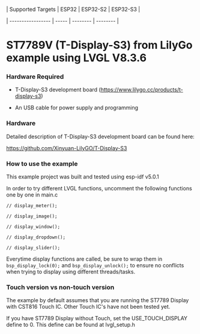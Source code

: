 | Supported Targets | ESP32 | ESP32-S2 | ESP32-S3 |

| ----------------- | ----- | -------- | -------- |

# ST7789V (T-Display-S3) from LilyGo example using LVGL V8.3.6

### Hardware Required

- T-Display-S3 development board (https://www.lilygo.cc/products/t-display-s3)

- An USB cable for power supply and programming

### Hardware

Detailed description of T-Display-S3 development board can be found here:

https://github.com/Xinyuan-LilyGO/T-Display-S3

### How to use the example

This example project was built and tested using esp-idf v5.0.1

In order to try different LVGL functions, uncomment the following functions one by one in main.c

```
// display_meter();

// display_image();

// display_window();

// display_dropdown();

// display_slider();
```

Everytime display functions are called, be sure to wrap them in `bsp_display_lock(0);` and `bsp_display_unlock();` to ensure no conflicts when trying to display using different threads/tasks.



### Touch version vs non-touch version

The example by default assumes that you are running the ST7789 Display with CST816 Touch IC. Other Touch IC's have not been tested yet.

If you have ST7789 Display without Touch, set the USE_TOUCH_DISPLAY define to 0. This define can be found at lvgl_setup.h
